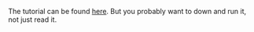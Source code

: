 The tutorial can be found [here](tutorial.ipynb). But you probably want to down and run it, not just read it.

